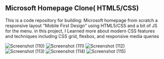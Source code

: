 ## Microsoft Homepage Clone( HTML5/CSS)
This is a code repository for building: Microsoft homepage from scratch a responsive layout "Mobile First Design" using HTML5/CSS and a bit of JS for the menu.
in this project, I Learned more about modern CSS features and techniques including CSS grid, flexbox, and responsive media queries


![Screenshot (110)](https://github.com/1754riya/Microsoft-Homepage-clone/assets/167575288/507a6dd9-7ec7-44eb-9dbc-9493848560e2)
![Screenshot (111)](https://github.com/1754riya/Microsoft-Homepage-clone/assets/167575288/aadf8340-36d7-49ea-a4f1-f0ae95c1aca1)
![Screenshot (112)](https://github.com/1754riya/Microsoft-Homepage-clone/assets/167575288/f615db74-fe83-4491-9be6-09a17e49533c)
![Screenshot (113)](https://github.com/1754riya/Microsoft-Homepage-clone/assets/167575288/eb85f941-effc-402f-8f08-6dcda578d0b2)
![Screenshot (114)](https://github.com/1754riya/Microsoft-Homepage-clone/assets/167575288/18ce5210-cf8e-495b-9f73-8136fdc888f3)
![Screenshot (115)](https://github.com/1754riya/Microsoft-Homepage-clone/assets/167575288/362ab716-68fa-4db0-b51e-bb11fb95a4fe)


